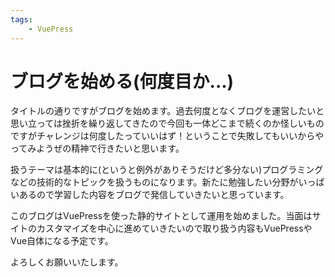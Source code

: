 ```yaml
---
tags:
    - VuePress
---
```

# ブログを始める(何度目か...)

タイトルの通りですがブログを始めます。過去何度となくブログを運営したいと思い立っては挫折を繰り返してきたので今回も一体どこまで続くのか怪しいものですがチャレンジは何度したっていいはず！ということで失敗してもいいからやってみようぜの精神で行きたいと思います。

扱うテーマは基本的に(というと例外がありそうだけど多分ない)プログラミングなどの技術的なトピックを扱うものになります。新たに勉強したい分野がいっぱいあるので学習した内容をブログで発信していきたいと思っています。

このブログはVuePressを使った静的サイトとして運用を始めました。当面はサイトのカスタマイズを中心に進めていきたいので取り扱う内容もVuePressやVue自体になる予定です。

よろしくお願いいたします。
